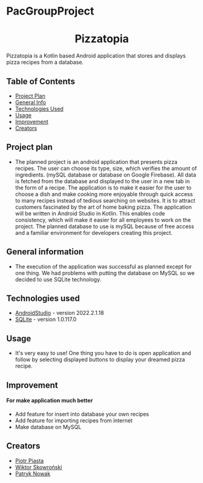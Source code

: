 # PacGroupProject
<div align="center">
  <h1> Pizzatopia </h1>
</div>

Pizzatopia is a Kotlin based Android application that stores and displays pizza recipes from a database.

## Table of Contents
* [Project Plan](#project-plan)
* [General Info](#general-information)
* [Technologies Used](#technologies-used)
* [Usage](#usage)
* [Improvement](#improvement)
* [Creators](#creators)
<!-- * [License](#license) -->

## Project plan
- The planned project is an android application that presents pizza recipes. The user can choose its type, size, which verifies the amount of ingredients. (mySQL database or database on Google Firebase). All data is fetched from the database and displayed to the user in a new tab in the form of a recipe. The application is to make it easier for the user to choose a dish and make cooking more enjoyable through quick access to many recipes instead of tedious searching on websites. It is to attract customers fascinated by the art of home baking pizza. The application will be written in Android Studio in Kotlin. This enables code consistency, which will make it easier for all employees to work on the project. The planned database to use is mySQL because of free access and a familiar environment for developers creating this project.

## General information
- The execution of the application was successful as planned except for one thing. We had problems with putting the database on MySQL so we decided to use SQLite technology.

## Technologies used
- [AndroidStudio](https://developer.android.com/studio) - version 2022.2.1.18
- [SQLite](https://sqlite.org/) - version 1.0.117.0

## Usage
- It's very easy to use! One thing you have to do is open application and follow by selecting displayed buttons to display your dreamed pizza recipe.

## Improvement
#### For make application much better
- Add feature for insert into database your own recipes
- Add feature for importing recipes from internet
- Make database on MySQL

## Creators
- [Piotr Piasta](https://github.com/Piasta)
- [Wiktor Skowroński](https://github.com/Wiktor1305)
- [Patryk Nowak](https://github.com/PatrykNowak98)
